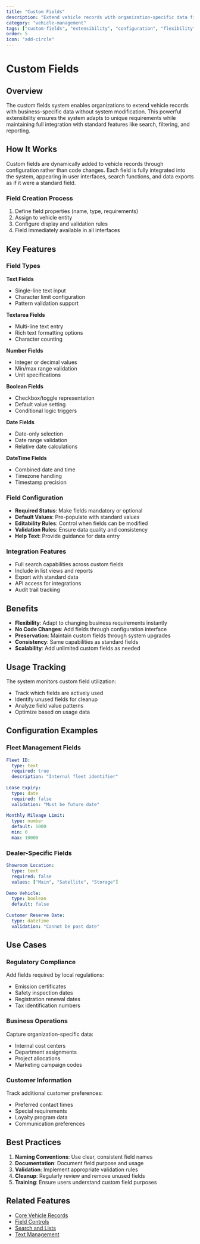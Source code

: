 ```yaml
---
title: "Custom Fields"
description: "Extend vehicle records with organization-specific data fields"
category: "vehicle-management"
tags: ["custom-fields", "extensibility", "configuration", "flexibility"]
order: 5
icon: "add-circle"
---
```


# Custom Fields

## Overview

The custom fields system enables organizations to extend vehicle records with business-specific data without system modification. This powerful extensibility ensures the system adapts to unique requirements while maintaining full integration with standard features like search, filtering, and reporting.

## How It Works

Custom fields are dynamically added to vehicle records through configuration rather than code changes. Each field is fully integrated into the system, appearing in user interfaces, search functions, and data exports as if it were a standard field.

### Field Creation Process
1. Define field properties (name, type, requirements)
2. Assign to vehicle entity
3. Configure display and validation rules
4. Field immediately available in all interfaces

## Key Features

### Field Types

**Text Fields**
- Single-line text input
- Character limit configuration
- Pattern validation support

**Textarea Fields**
- Multi-line text entry
- Rich text formatting options
- Character counting

**Number Fields**
- Integer or decimal values
- Min/max range validation
- Unit specifications

**Boolean Fields**
- Checkbox/toggle representation
- Default value setting
- Conditional logic triggers

**Date Fields**
- Date-only selection
- Date range validation
- Relative date calculations

**DateTime Fields**
- Combined date and time
- Timezone handling
- Timestamp precision

### Field Configuration
- **Required Status**: Make fields mandatory or optional
- **Default Values**: Pre-populate with standard values
- **Editability Rules**: Control when fields can be modified
- **Validation Rules**: Ensure data quality and consistency
- **Help Text**: Provide guidance for data entry

### Integration Features
- Full search capabilities across custom fields
- Include in list views and reports
- Export with standard data
- API access for integrations
- Audit trail tracking

## Benefits

- **Flexibility**: Adapt to changing business requirements instantly
- **No Code Changes**: Add fields through configuration interface
- **Preservation**: Maintain custom fields through system upgrades
- **Consistency**: Same capabilities as standard fields
- **Scalability**: Add unlimited custom fields as needed

## Usage Tracking

The system monitors custom field utilization:
- Track which fields are actively used
- Identify unused fields for cleanup
- Analyze field value patterns
- Optimize based on usage data

## Configuration Examples

### Fleet Management Fields
```yaml
Fleet ID:
  type: text
  required: true
  description: "Internal fleet identifier"
  
Lease Expiry:
  type: date
  required: false
  validation: "Must be future date"
  
Monthly Mileage Limit:
  type: number
  default: 1000
  min: 0
  max: 10000
```

### Dealer-Specific Fields
```yaml
Showroom Location:
  type: text
  required: false
  values: ["Main", "Satellite", "Storage"]
  
Demo Vehicle:
  type: boolean
  default: false
  
Customer Reserve Date:
  type: datetime
  validation: "Cannot be past date"
```

## Use Cases

### Regulatory Compliance
Add fields required by local regulations:
- Emission certificates
- Safety inspection dates
- Registration renewal dates
- Tax identification numbers

### Business Operations
Capture organization-specific data:
- Internal cost centers
- Department assignments
- Project allocations
- Marketing campaign codes

### Customer Information
Track additional customer preferences:
- Preferred contact times
- Special requirements
- Loyalty program data
- Communication preferences

## Best Practices

1. **Naming Conventions**: Use clear, consistent field names
2. **Documentation**: Document field purpose and usage
3. **Validation**: Implement appropriate validation rules
4. **Cleanup**: Regularly review and remove unused fields
5. **Training**: Ensure users understand custom field purposes

## Related Features

- [Core Vehicle Records](/features/vehicle-management/core-records)
- [Field Controls](/features/vehicle-management/field-controls)
- [Search and Lists](/features/vehicle-management/search-lists)
- [Text Management](/features/vehicle-management/text-management)